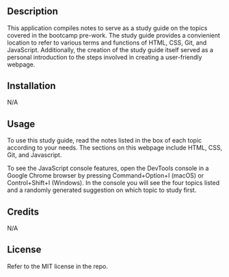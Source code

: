 # <Pre-work Study Guide>

## Description

This application compiles notes to serve as a study guide on the topics covered in the bootcamp pre-work. The study guide provides a convienient location to refer to various terms and functions of HTML, CSS, Git, and JavaScript. Additionally, the creation of the study guide itself served as a personal introduction to the steps involved in creating a user-friendly webpage.

## Installation

N/A

## Usage

To use this study guide, read the notes listed in the box of each topic according to your needs. The sections on this webpage include HTML, CSS, Git, and Javascript.

To see the JavaScript console features, open the DevTools console in a Google Chrome browser by pressing Command+Option+I (macOS) or Control+Shift+I (Windows). In the console you will see the four topics listed and a randomly generated suggestion on which topic to study first.

## Credits

N/A

## License

Refer to the MIT license in the repo.